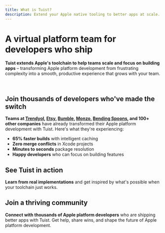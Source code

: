 ```yaml
---
title: What is Tuist?
description: Extend your Apple native tooling to better apps at scale.
---
```


<script setup>
import VPFeatures from "vitepress/dist/client/theme-default/components/VPFeatures.vue"
</script>

# A virtual platform team for developers who ship

**Tuist extends Apple's toolchain to help teams scale and focus on building apps** – transforming Apple platform development from frustrating complexity into a smooth, productive experience that grows with your team.

<br/>

<HomeCards>
    <HomeCard icon="📝"
        title="Generated projects"
        details="Make Xcode projects easier to manage for humans and LLMs. Generate consistent projects from Swift code that eliminate merge conflicts."
        linkText="Simplify project management"
        link="/guides/features/projects"/>
    <HomeCard icon="⚡"
        title="Cache"
        details="Cut build times by up to 65% with intelligent binary caching. Stop waiting, start shipping."
        linkText="Accelerate development"
        link="/guides/features/cache"/>
    <HomeCard
        icon="🎯"
        title="Selective testing"
        details="Run only the tests that matter. Selective testing based on your changes means faster feedback loops."
        linkText="Test smarter, not harder"
        link="/guides/features/selective-testing"/>
    <HomeCard
        icon="📱"
        title="Previews"
        details="Share your app instantly with a simple URL. No TestFlight delays, no complex setup."
        linkText="Share and iterate faster"
        link="/guides/features/previews"/>
    <HomeCard
        icon="📦"
        title="Package Registry"
        details="Resolve Swift packages in seconds, not minutes. Our registry makes dependency management a breeze."
        linkText="Speed up package resolution"
        link="/guides/features/registry"/>
    <HomeCard
        icon="📊"
        title="Insights"
        details="Monitor build performance and project health with actionable metrics that prevent problems before they happen."
        linkText="Stay ahead of issues"
        link="/guides/features/insights"/>
    <HomeCard
        icon="🎯"
        title="Bundle size"
        details="Keep your app lean and fast. Analyze and optimize your bundle size to delight users and pass App Store guidelines."
        linkText="Optimize your app"
        link="/guides/features/bundle-size"/>
</HomeCards>

## Join thousands of developers who've made the switch

**Teams at [Trendyol](https://www.trendyol.com/), [Etsy](https://www.etsy.com/), [Bumble](https://bumble.com/), [Monzo](https://monzo.com/), [Bending Spoons](https://bendingspoons.com/), and 100+ other companies** have already transformed their Apple platform development with Tuist. Here's what they're experiencing:

- **65% faster builds** with intelligent caching
- **Zero merge conflicts** in Xcode projects
- **Minutes to seconds** package resolution
- **Happy developers** who can focus on building features

<HomeCards type="carousel">
    <HomeCard icon="🚀"
        title="Real examples"
        details="See how successful teams structure their projects with Tuist's generated approach."
        linkText="Explore examples"
        link="/references/examples"/>
    <HomeCard
        icon="✨"
        title="Community showcase"
        details="Discover blogs, tools, and projects from the thriving Tuist community."
        linkText="Join the movement"
        link="https://github.com/tuist/awesome-tuist"/>
    <HomeCard
        icon="🏢"
        title="Inside Tuist"
        details="Learn about our open company culture and how we're building the future of app development."
        linkText="Read our handbook"
        link="https://handbook.tuist.dev"/>
</HomeCards>


## See Tuist in action

**Learn from real implementations** and get inspired by what's possible when your toolchain just works.

<HomeVideos/>

## Join a thriving community

**Connect with thousands of Apple platform developers** who are shipping better apps with Tuist. Get help, share wins, and shape the future of Apple platform development.

<HomeCommunity>
    <HomeCommunityItem title="Forum" description="Interact with other community members in a synchronous manner" href="https://community.tuist.dev">
        <template v-slot:logo>
            <svg width="30" height="30" xmlns="http://www.w3.org/2000/svg" viewBox="0 -1 104 106">
              <path fill="#231f20" d="M51.87 0C23.71 0 0 22.83 0 51v52.81l51.86-.05c28.16 0 51-23.71 51-51.87S80 0 51.87 0Z"/>
              <path fill="#fff9ae" d="M52.37 19.74a31.62 31.62 0 0 0-27.79 46.67l-5.72 18.4 20.54-4.64a31.61 31.61 0 1 0 13-60.43Z"/>
              <path fill="#00aeef" d="M77.45 32.12a31.6 31.6 0 0 1-38.05 48l-20.54 4.7 20.91-2.47a31.6 31.6 0 0 0 37.68-50.23Z"/>
              <path fill="#00a94f" d="M71.63 26.29A31.6 31.6 0 0 1 38.8 78l-19.94 6.82 20.54-4.65a31.6 31.6 0 0 0 32.23-53.88Z"/>
              <path fill="#f15d22" d="M26.47 67.11a31.61 31.61 0 0 1 51-35 31.61 31.61 0 0 0-52.89 34.3l-5.72 18.4Z"/>
              <path fill="#e31b23" d="M24.58 66.41a31.61 31.61 0 0 1 47.05-40.12 31.61 31.61 0 0 0-49 39.63l-3.76 18.9Z"/>
            </svg>
        </template>
    </HomeCommunityItem>
    <HomeCommunityItem title="Slack" description="Interact with other community members in a synchronous manner" href="https://slack.tuist.io/">
        <template v-slot:logo>
        <svg height="30" style="enable-background:new 0 0 512 512;" version="1.1" viewBox="0 0 512 512" width="30" xml:space="preserve" xmlns="http://www.w3.org/2000/svg" xmlns:xlink="http://www.w3.org/1999/xlink"><g id="_x33_06-slack"><g><path d="M122.643,316.682c0,26.596-21.727,48.323-48.321,48.323c-26.593,0-48.319-21.728-48.319-48.323    c0-26.592,21.727-48.318,48.319-48.318h48.321V316.682z" style="fill:#E01E5A;"/><path d="M146.996,316.682c0-26.592,21.728-48.318,48.321-48.318c26.593,0,48.32,21.727,48.32,48.318V437.68    c0,26.592-21.728,48.319-48.32,48.319c-26.594,0-48.321-21.728-48.321-48.319V316.682z" style="fill:#E01E5A;"/><path d="M195.317,122.643c-26.594,0-48.321-21.728-48.321-48.321c0-26.593,21.728-48.32,48.321-48.32    c26.593,0,48.32,21.728,48.32,48.32v48.321H195.317L195.317,122.643z" style="fill:#36C5F0;"/><path d="M195.317,146.997c26.593,0,48.32,21.727,48.32,48.321c0,26.593-21.728,48.318-48.32,48.318H74.321    c-26.593,0-48.319-21.726-48.319-48.318c0-26.595,21.727-48.321,48.319-48.321H195.317L195.317,146.997z" style="fill:#36C5F0;"/><path d="M389.359,195.318c0-26.595,21.725-48.321,48.32-48.321c26.593,0,48.318,21.727,48.318,48.321    c0,26.593-21.726,48.318-48.318,48.318h-48.32V195.318L389.359,195.318z" style="fill:#2EB67D;"/><path d="M365.004,195.318c0,26.593-21.728,48.318-48.321,48.318c-26.593,0-48.32-21.726-48.32-48.318    V74.321c0-26.593,21.728-48.32,48.32-48.32c26.594,0,48.321,21.728,48.321,48.32V195.318L365.004,195.318z" style="fill:#2EB67D;"/><path d="M316.683,389.358c26.594,0,48.321,21.727,48.321,48.321c0,26.592-21.728,48.319-48.321,48.319    c-26.593,0-48.32-21.728-48.32-48.319v-48.321H316.683z" style="fill:#ECB22E;"/><path d="M316.683,365.005c-26.593,0-48.32-21.728-48.32-48.323c0-26.592,21.728-48.318,48.32-48.318H437.68    c26.593,0,48.318,21.727,48.318,48.318c0,26.596-21.726,48.323-48.318,48.323H316.683z" style="fill:#ECB22E;"/></g></g><g id="Layer_1"/></svg>
        </template>
    </HomeCommunityItem>
    <HomeCommunityItem title="Videos" description="Watch talks from the Tuist team and the community" href="https://videos.tuist.dev/">
        <template v-slot:logo>
        <svg xmlns="http://www.w3.org/2000/svg" height="30" width="30" viewBox="2799 -911 512 682.688"><g stroke-width="32"><path d="m2799-911v341.344l256-170.656" fill="#211f20"/><path d="m2799-569.656v341.344l256-170.656" fill="#737373"/><path d="m3055-740.344v341.344l256-170.656" fill="#f1680d"/></g></svg>
        </template>
    </HomeCommunityItem>
    <HomeCommunityItem title="GitHub" description="Check out our contributions to open source" href="https://github.com/tuist">
        <template v-slot:logo>
            <svg xmlns="http://www.w3.org/2000/svg" width="30" height="30" viewBox="0 0 1024 1024" fill="none">
            <path fill-rule="evenodd" clip-rule="evenodd" d="M8 0C3.58 0 0 3.58 0 8C0 11.54 2.29 14.53 5.47 15.59C5.87 15.66 6.02 15.42 6.02 15.21C6.02 15.02 6.01 14.39 6.01 13.72C4 14.09 3.48 13.23 3.32 12.78C3.23 12.55 2.84 11.84 2.5 11.65C2.22 11.5 1.82 11.13 2.49 11.12C3.12 11.11 3.57 11.7 3.72 11.94C4.44 13.15 5.59 12.81 6.05 12.6C6.12 12.08 6.33 11.73 6.56 11.53C4.78 11.33 2.92 10.64 2.92 7.58C2.92 6.71 3.23 5.99 3.74 5.43C3.66 5.23 3.38 4.41 3.82 3.31C3.82 3.31 4.49 3.1 6.02 4.13C6.66 3.95 7.34 3.86 8.02 3.86C8.7 3.86 9.38 3.95 10.02 4.13C11.55 3.09 12.22 3.31 12.22 3.31C12.66 4.41 12.38 5.23 12.3 5.43C12.81 5.99 13.12 6.7 13.12 7.58C13.12 10.65 11.25 11.33 9.47 11.53C9.76 11.78 10.01 12.26 10.01 13.01C10.01 14.08 10 14.94 10 15.21C10 15.42 10.15 15.67 10.55 15.59C13.71 14.53 16 11.53 16 8C16 3.58 12.42 0 8 0Z" transform="scale(64)" fill="#1B1F23"/>
            </svg>
        </template>
    </HomeCommunityItem>
    <HomeCommunityItem title="Bluesky" description="Follow us on Bluesky to stay up to date with our work" href="https://bsky.app/profile/tuist.dev">
        <template v-slot:logo>
            <svg xmlns="http://www.w3.org/2000/svg" viewBox="0 -3.268 64 68.414" width="30" height="30"><path fill="#0085ff" d="M13.873 3.805C21.21 9.332 29.103 20.537 32 26.55v15.882c0-.338-.13.044-.41.867-1.512 4.456-7.418 21.847-20.923 7.944-7.111-7.32-3.819-14.64 9.125-16.85-7.405 1.264-15.73-.825-18.014-9.015C1.12 23.022 0 8.51 0 6.55 0-3.268 8.579-.182 13.873 3.805zm36.254 0C42.79 9.332 34.897 20.537 32 26.55v15.882c0-.338.13.044.41.867 1.512 4.456 7.418 21.847 20.923 7.944 7.111-7.32 3.819-14.64-9.125-16.85 7.405 1.264 15.73-.825 18.014-9.015C62.88 23.022 64 8.51 64 6.55c0-9.818-8.578-6.732-13.873-2.745z"/></svg>
        </template>
    </HomeCommunityItem>
    <HomeCommunityItem title="Mastodon" description="Follow us on Bluesky to stay up to date with our work" href="https://fosstodon.org/@tuist">
        <template v-slot:logo>
            <svg height="30" width="30" xmlns="http://www.w3.org/2000/svg" shape-rendering="geometricPrecision" text-rendering="geometricPrecision" image-rendering="optimizeQuality" fill-rule="evenodd" clip-rule="evenodd" viewBox="0 0 480 511.476"><defs><linearGradient id="prefix__a" gradientUnits="userSpaceOnUse" x1="235.378" y1=".003" x2="235.378" y2="506.951"><stop offset="0" stop-color="#6364FF"/><stop offset="1" stop-color="#563ACC"/></linearGradient></defs><g fill-rule="nonzero"><path fill="url(#prefix__a)" d="M478.064 113.237c-7.393-54.954-55.29-98.266-112.071-106.656C356.413 5.163 320.121 0 236.045 0h-.628c-84.1 0-102.141 5.163-111.72 6.581C68.498 14.739 18.088 53.655 5.859 109.261c-5.883 27.385-6.51 57.747-5.416 85.596 1.555 39.939 1.859 79.806 5.487 119.581a562.694 562.694 0 0013.089 78.437c11.625 47.654 58.687 87.313 104.793 103.494a281.073 281.073 0 00153.316 8.09 224.345 224.345 0 0016.577-4.533c12.369-3.928 26.856-8.321 37.506-16.042.146-.107.265-.247.348-.407.086-.161.134-.339.14-.521v-38.543a1.187 1.187 0 00-.119-.491 1.122 1.122 0 00-.773-.604 1.139 1.139 0 00-.503 0 424.932 424.932 0 01-99.491 11.626c-57.664 0-73.171-27.361-77.611-38.752a120.09 120.09 0 01-6.745-30.546 1.123 1.123 0 01.877-1.152c.173-.035.349-.032.518.012a416.876 416.876 0 0097.864 11.623c7.929 0 15.834 0 23.763-.211 33.155-.928 68.103-2.626 100.722-8.997.815-.16 1.63-.3 2.326-.508 51.454-9.883 100.422-40.894 105.397-119.42.185-3.093.651-32.385.651-35.591.022-10.903 3.51-77.343-.511-118.165z"/><path fill="#fff" d="M396.545 174.981v136.53h-54.104V179.002c0-27.896-11.625-42.124-35.272-42.124-25.996 0-39.017 16.833-39.017 50.074v72.531h-53.777v-72.531c0-33.241-13.044-50.074-39.04-50.074-23.507 0-35.248 14.228-35.248 42.124v132.509H86.006v-136.53c0-27.896 7.123-50.059 21.366-66.488 14.695-16.387 33.97-24.803 57.896-24.803 27.691 0 48.617 10.647 62.568 31.917l13.464 22.597 13.484-22.597c13.951-21.27 34.877-31.917 62.521-31.917 23.902 0 43.177 8.416 57.919 24.803 14.231 16.414 21.336 38.577 21.321 66.488z"/></g></svg>
        </template>
    </HomeCommunityItem>
    <HomeCommunityItem title="LinkedIn" description="Follow Tuist on LinkedIn for news and updates" href="https://www.linkedin.com/company/tuistio">
        <template v-slot:logo>
            <svg xmlns="http://www.w3.org/2000/svg" height="30" viewBox="0 0 72 72" width="30"><g fill="none" fill-rule="evenodd"><path d="M8,72 L64,72 C68.418278,72 72,68.418278 72,64 L72,8 C72,3.581722 68.418278,-8.11624501e-16 64,0 L8,0 C3.581722,8.11624501e-16 -5.41083001e-16,3.581722 0,8 L0,64 C5.41083001e-16,68.418278 3.581722,72 8,72 Z" fill="#007EBB"/><path d="M62,62 L51.315625,62 L51.315625,43.8021149 C51.315625,38.8127542 49.4197917,36.0245323 45.4707031,36.0245323 C41.1746094,36.0245323 38.9300781,38.9261103 38.9300781,43.8021149 L38.9300781,62 L28.6333333,62 L28.6333333,27.3333333 L38.9300781,27.3333333 L38.9300781,32.0029283 C38.9300781,32.0029283 42.0260417,26.2742151 49.3825521,26.2742151 C56.7356771,26.2742151 62,30.7644705 62,40.051212 L62,62 Z M16.349349,22.7940133 C12.8420573,22.7940133 10,19.9296567 10,16.3970067 C10,12.8643566 12.8420573,10 16.349349,10 C19.8566406,10 22.6970052,12.8643566 22.6970052,16.3970067 C22.6970052,19.9296567 19.8566406,22.7940133 16.349349,22.7940133 Z M11.0325521,62 L21.769401,62 L21.769401,27.3333333 L11.0325521,27.3333333 L11.0325521,62 Z" fill="#FFF"/></g></svg>
        </template>
    </HomeCommunityItem>
    <HomeCommunityItem title="Reddit" description="Get the latest updates on r/tuist" href="https://www.reddit.com/r/tuist/">
        <template v-slot:logo>
            <svg xmlns="http://www.w3.org/2000/svg" xmlns:xlink="http://www.w3.org/1999/xlink" version="1.1" width="30" height="30" viewBox="0 0 256 256" xml:space="preserve">
            <defs>
            </defs>
            <g style="stroke: none; stroke-width: 0; stroke-dasharray: none; stroke-linecap: butt; stroke-linejoin: miter; stroke-miterlimit: 10; fill: none; fill-rule: nonzero; opacity: 1;" transform="translate(1.4065934065934016 1.4065934065934016) scale(2.81 2.81)" >
	<circle cx="45" cy="45" r="45" style="stroke: none; stroke-width: 1; stroke-dasharray: none; stroke-linecap: butt; stroke-linejoin: miter; stroke-miterlimit: 10; fill: rgb(255,69,0); fill-rule: nonzero; opacity: 1;" transform="  matrix(1 0 0 1 0 0) "/>
	<path d="M 75.011 45 c -0.134 -3.624 -3.177 -6.454 -6.812 -6.331 c -1.611 0.056 -3.143 0.716 -4.306 1.823 c -5.123 -3.49 -11.141 -5.403 -17.327 -5.537 l 2.919 -14.038 l 9.631 2.025 c 0.268 2.472 2.483 4.262 4.955 3.993 c 2.472 -0.268 4.262 -2.483 3.993 -4.955 s -2.483 -4.262 -4.955 -3.993 c -1.421 0.145 -2.696 0.973 -3.4 2.204 L 48.68 17.987 c -0.749 -0.168 -1.499 0.302 -1.667 1.063 c 0 0.011 0 0.011 0 0.022 l -3.322 15.615 c -6.264 0.101 -12.36 2.025 -17.55 5.537 c -2.64 -2.483 -6.801 -2.36 -9.284 0.291 c -2.483 2.64 -2.36 6.801 0.291 9.284 c 0.515 0.481 1.107 0.895 1.767 1.186 c -0.045 0.66 -0.045 1.32 0 1.98 c 0 10.078 11.745 18.277 26.23 18.277 c 14.485 0 26.23 -8.188 26.23 -18.277 c 0.045 -0.66 0.045 -1.32 0 -1.98 C 73.635 49.855 75.056 47.528 75.011 45 z M 30.011 49.508 c 0 -2.483 2.025 -4.508 4.508 -4.508 c 2.483 0 4.508 2.025 4.508 4.508 s -2.025 4.508 -4.508 4.508 C 32.025 53.993 30.011 51.991 30.011 49.508 z M 56.152 62.058 v -0.179 c -3.199 2.405 -7.114 3.635 -11.119 3.468 c -4.005 0.168 -7.919 -1.063 -11.119 -3.468 c -0.425 -0.515 -0.347 -1.286 0.168 -1.711 c 0.447 -0.369 1.085 -0.369 1.544 0 c 2.707 1.98 6.007 2.987 9.362 2.83 c 3.356 0.179 6.667 -0.783 9.407 -2.74 c 0.492 -0.481 1.297 -0.47 1.779 0.022 C 56.655 60.772 56.644 61.577 56.152 62.058 z M 55.537 54.34 c -0.078 0 -0.145 0 -0.224 0 l 0.034 -0.168 c -2.483 0 -4.508 -2.025 -4.508 -4.508 s 2.025 -4.508 4.508 -4.508 s 4.508 2.025 4.508 4.508 C 59.955 52.148 58.02 54.239 55.537 54.34 z" style="stroke: none; stroke-width: 1; stroke-dasharray: none; stroke-linecap: butt; stroke-linejoin: miter; stroke-miterlimit: 10; fill: rgb(255,255,255); fill-rule: nonzero; opacity: 1;" transform=" matrix(1 0 0 1 0 0) " stroke-linecap="round" />
            </g>
            </svg>
        </template>
    </HomeCommunityItem>
</HomeCommunity>
